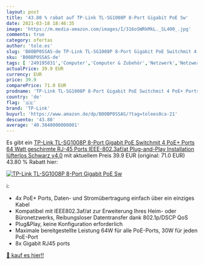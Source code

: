 ```yaml
---
layout: post
title: '43.80 % rabat auf TP-Link TL-SG1008P 8-Port Gigabit PoE Sw'
date: 2021-03-18 18:46:35
image: 'https://m.media-amazon.com/images/I/316oSWRkMkL._SL400_.jpg'
comments: true
category: ofertas
author: 'tole.es'
slug: 'B00BP0SSAS-de TP-Link TL-SG1008P 8-Port Gigabit PoE Switchmit 4 PoE+...'
sku: 'B00BP0SSAS-de'
tags: [ '249195031','Computer','Computer & Zubehör','Netzwerk','Netzwerk-Switches','Netzwerkgeräte','Produkte','tp-link', ]
actualPrice: 39.9 EUR
currency: EUR
price: 39.9
comparePrice: 71.0 EUR
prodname: 'TP-Link TL-SG1008P 8-Port Gigabit PoE Switchmit 4 PoE+ Ports  64 Watt  geschirmte RJ-45 Ports IEEE-802.3af/at  Plug-and-Play Installation  lüfterlos  Schwarz  v4.0'
country: 'de'
flag: '🇩🇪'
brand: 'TP-Link'
buyurl: 'https://www.amazon.de/dp/B00BP0SSAS/?tag=tolees0ca-21'
descuento: '43.80'
average: '40.3840000000001'
---
```


Es gibt ein [TP-Link TL-SG1008P 8-Port Gigabit PoE Switchmit 4 PoE+ Ports  64 Watt  geschirmte RJ-45 Ports IEEE-802.3af/at  Plug-and-Play Installation  lüfterlos  Schwarz  v4.0](https://www.amazon.de/dp/B00BP0SSAS/?tag=tolees0ca-21) mit aktuellem Preis 39.9 EUR (original: 71.0 EUR) 43.80 % Rabatt hier:

[![TP-Link TL-SG1008P 8-Port Gigabit PoE Sw](https://m.media-amazon.com/images/I/316oSWRkMkL._SL400_.jpg)](https://www.amazon.de/dp/B00BP0SSAS/?tag=tolees0ca-21)

ℹ️:

- 4x PoE+ Ports, Daten- und Stromübertragung einfach über ein einziges Kabel
- Kompatibel mit IEEE802.3af/at zur Erweiterung Ihres Heim- oder Büronetzwerks, Reibungsloser Datentransfer dank 802.1p/DSCP QoS
- Plug&Play, keine Konfiguration erforderlich
- Maximale bereitgestellte Leistung 64W für alle PoE-Ports, 30W für jeden PoE-Port
- 8x Gigabit RJ45 ports

[🛒 kauf es hier!!](https://www.amazon.de/dp/B00BP0SSAS/?tag=tolees0ca-21)
